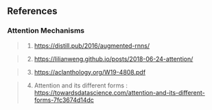 ## References

### Attention Mechanisms
> 1) https://distill.pub/2016/augmented-rnns/

> 2) https://lilianweng.github.io/posts/2018-06-24-attention/

> 3) https://aclanthology.org/W19-4808.pdf 

> 4) Attention and its different forms : https://towardsdatascience.com/attention-and-its-different-forms-7fc3674d14dc